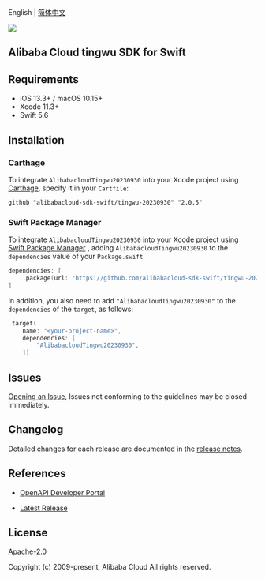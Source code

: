 English | [简体中文](README-CN.md)

![](https://aliyunsdk-pages.alicdn.com/icons/AlibabaCloud.svg)

## Alibaba Cloud tingwu SDK for Swift

## Requirements

- iOS 13.3+ / macOS 10.15+
- Xcode 11.3+
- Swift 5.6

## Installation

### Carthage

To integrate `AlibabacloudTingwu20230930` into your Xcode project using [Carthage](https://github.com/Carthage/Carthage), specify it in your `Cartfile`:

```ogdl
github "alibabacloud-sdk-swift/tingwu-20230930" "2.0.5"
```

### Swift Package Manager

To integrate `AlibabacloudTingwu20230930` into your Xcode project using [Swift Package Manager](https://swift.org/package-manager/) , adding `AlibabacloudTingwu20230930` to the `dependencies` value of your `Package.swift`.

```swift
dependencies: [
    .package(url: "https://github.com/alibabacloud-sdk-swift/tingwu-20230930.git", from: "2.0.5")
]
```

In addition, you also need to add `"AlibabacloudTingwu20230930"` to the `dependencies` of the `target`, as follows:

```swift
.target(
    name: "<your-project-name>",
    dependencies: [
        "AlibabacloudTingwu20230930",
    ])
```

## Issues

[Opening an Issue](https://github.com/alibabacloud-sdk-swift/tingwu-20230930/issues/new), Issues not conforming to the guidelines may be closed immediately.

## Changelog

Detailed changes for each release are documented in the [release notes](./ChangeLog.txt).

## References

* [OpenAPI Developer Portal](https://next.api.alibabacloud.com/home)
- [Latest Release](https://github.com/alibabacloud-sdk-swift/tingwu-20230930)

## License

[Apache-2.0](http://www.apache.org/licenses/LICENSE-2.0)

Copyright (c) 2009-present, Alibaba Cloud All rights reserved.
